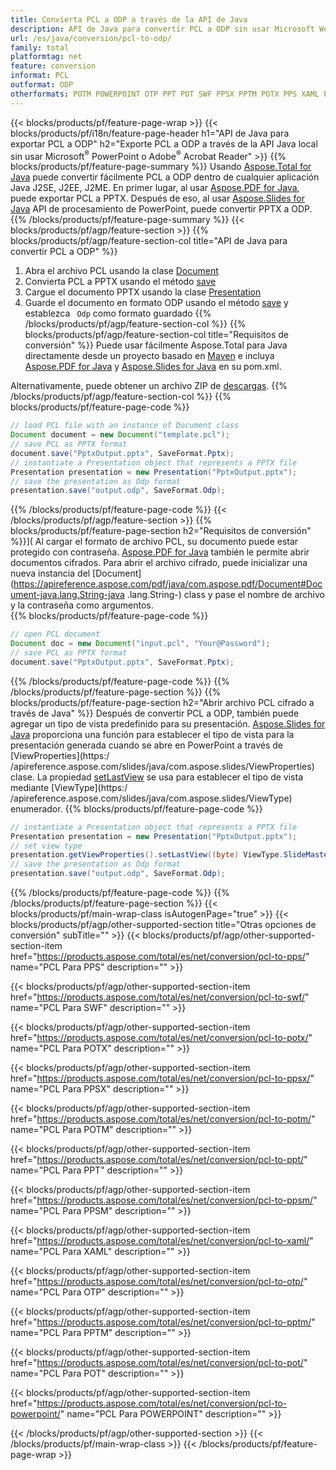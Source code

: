 ```yaml
---
title: Convierta PCL a ODP a través de la API de Java
description: API de Java para convertir PCL a ODP sin usar Microsoft Word
url: /es/java/conversion/pcl-to-odp/
family: total
platformtag: net
feature: conversion
informat: PCL
outformat: ODP
otherformats: POTM POWERPOINT OTP PPT POT SWF PPSX PPTM POTX PPS XAML PPSM
---
```

{{< blocks/products/pf/feature-page-wrap >}}
{{< blocks/products/pf/i18n/feature-page-header h1="API de Java para exportar PCL a ODP" h2="Exporte PCL a ODP a través de la API Java local sin usar Microsoft<sup>&reg;</sup> PowerPoint o Adobe<sup>&reg;</sup> Acrobat Reader" >}}
{{% blocks/products/pf/feature-page-summary %}}
Usando [Aspose.Total for Java](https://products.aspose.com/total/java/) puede convertir fácilmente PCL a ODP dentro de cualquier aplicación Java J2SE, J2EE, J2ME. En primer lugar, al usar [Aspose.PDF for Java](https://products.aspose.com/pdf/java/), puede exportar PCL a PPTX. Después de eso, al usar [Aspose.Slides for Java](https://products.aspose.com/slides/java/) API de procesamiento de PowerPoint, puede convertir PPTX a ODP.
{{% /blocks/products/pf/feature-page-summary  %}}
{{< blocks/products/pf/agp/feature-section >}}
{{% blocks/products/pf/agp/feature-section-col title="API de Java para convertir PCL a ODP" %}}
1. Abra el archivo PCL usando la clase [Document](https://apireference.aspose.com/pdf/java/com.aspose.pdf/Document)
2. Convierta PCL a PPTX usando el método [save](https://apireference.aspose.com/pdf/java/com.aspose.pdf/Document#save-java.lang.String-int-)
3. Cargue el documento PPTX usando la clase [Presentation](https://apireference.aspose.com/slides/java/com.aspose.slides/Presentation)
4. Guarde el documento en formato ODP usando el método [save](https://apireference.aspose.com/slides/java/com.aspose.slides/Presentation#save-java.lang.String-int-) y establezca ` Odp` como formato guardado
{{% /blocks/products/pf/agp/feature-section-col %}}
{{% blocks/products/pf/agp/feature-section-col title="Requisitos de conversión" %}}
Puede usar fácilmente Aspose.Total para Java directamente desde un proyecto basado en [Maven](https://repository.aspose.com/webapp/#/artifacts/browse/tree/General/repo/com/aspose/aspose-total) e incluya [Aspose.PDF for Java](https://docs.aspose.com/pdf/java/installation/) y [Aspose.Slides for Java](https://docs.aspose.com/slides/java/installation/) en su pom.xml.

Alternativamente, puede obtener un archivo ZIP de [descargas](https://downloads.aspose.com/total/java).
{{% /blocks/products/pf/agp/feature-section-col %}}
{{% blocks/products/pf/feature-page-code %}}

```java
// load PCL file with an instance of Document class
Document document = new Document("template.pcl");
// save PCL as PPTX format 
document.save("PptxOutput.pptx", SaveFormat.Pptx); 
// instantiate a Presentation object that represents a PPTX file
Presentation presentation = new Presentation("PptxOutput.pptx");
// save the presentation as Odp format
presentation.save("output.odp", SaveFormat.Odp);   
```

{{% /blocks/products/pf/feature-page-code %}}
{{< /blocks/products/pf/agp/feature-section >}}
{{% blocks/products/pf/feature-page-section  h2="Requisitos de conversión" %}}](
Al cargar el formato de archivo PCL, su documento puede estar protegido con contraseña. [Aspose.PDF for Java](https://products.aspose.com/pdf/java/) también le permite abrir documentos cifrados. Para abrir el archivo cifrado, puede inicializar una nueva instancia del [Document](https://apireference.aspose.com/pdf/java/com.aspose.pdf/Document#Document-java.lang.String-java .lang.String-) class y pase el nombre de archivo y la contraseña como argumentos.  
{{% blocks/products/pf/feature-page-code %}}

```java
// open PCL document
Document doc = new Document("input.pcl", "Your@Password");
// save PCL as PPTX format 
document.save("PptxOutput.pptx", SaveFormat.Pptx); 

```

{{% /blocks/products/pf/feature-page-code  %}}
{{% /blocks/products/pf/feature-page-section %}}
{{% blocks/products/pf/feature-page-section  h2="Abrir archivo PCL cifrado a través de Java" %}}
Después de convertir PCL a ODP, también puede agregar un tipo de vista predefinido para su presentación. [Aspose.Slides for Java](https://products.aspose.com/slides/java/) proporciona una función para establecer el tipo de vista para la presentación generada cuando se abre en PowerPoint a través de [ViewProperties](https:/ /apireference.aspose.com/slides/java/com.aspose.slides/ViewProperties) clase. La propiedad [setLastView](https://apireference.aspose.com/slides/java/com.aspose.slides/ViewProperties#setLastView-int-) se usa para establecer el tipo de vista mediante [ViewType](https:/ /apireference.aspose.com/slides/java/com.aspose.slides/ViewType) enumerador. 
{{% blocks/products/pf/feature-page-code %}}

```java
// instantiate a Presentation object that represents a PPTX file
Presentation presentation = new Presentation("PptxOutput.pptx");
// set view type
presentation.getViewProperties().setLastView((byte) ViewType.SlideMasterView);
// save the presentation as Odp format
presentation.save("output.odp", SaveFormat.Odp);    
```

{{% /blocks/products/pf/feature-page-code  %}}
{{% /blocks/products/pf/feature-page-section %}}
{{< blocks/products/pf/main-wrap-class isAutogenPage="true" >}}
{{< blocks/products/pf/agp/other-supported-section title="Otras opciones de conversión" subTitle="" >}}
{{< blocks/products/pf/agp/other-supported-section-item href="https://products.aspose.com/total/es/net/conversion/pcl-to-pps/" name="PCL Para PPS" description="" >}}

{{< blocks/products/pf/agp/other-supported-section-item href="https://products.aspose.com/total/es/net/conversion/pcl-to-swf/" name="PCL Para SWF" description="" >}}

{{< blocks/products/pf/agp/other-supported-section-item href="https://products.aspose.com/total/es/net/conversion/pcl-to-potx/" name="PCL Para POTX" description="" >}}

{{< blocks/products/pf/agp/other-supported-section-item href="https://products.aspose.com/total/es/net/conversion/pcl-to-ppsx/" name="PCL Para PPSX" description="" >}}

{{< blocks/products/pf/agp/other-supported-section-item href="https://products.aspose.com/total/es/net/conversion/pcl-to-potm/" name="PCL Para POTM" description="" >}}

{{< blocks/products/pf/agp/other-supported-section-item href="https://products.aspose.com/total/es/net/conversion/pcl-to-ppt/" name="PCL Para PPT" description="" >}}

{{< blocks/products/pf/agp/other-supported-section-item href="https://products.aspose.com/total/es/net/conversion/pcl-to-ppsm/" name="PCL Para PPSM" description="" >}}

{{< blocks/products/pf/agp/other-supported-section-item href="https://products.aspose.com/total/es/net/conversion/pcl-to-xaml/" name="PCL Para XAML" description="" >}}

{{< blocks/products/pf/agp/other-supported-section-item href="https://products.aspose.com/total/es/net/conversion/pcl-to-otp/" name="PCL Para OTP" description="" >}}

{{< blocks/products/pf/agp/other-supported-section-item href="https://products.aspose.com/total/es/net/conversion/pcl-to-pptm/" name="PCL Para PPTM" description="" >}}

{{< blocks/products/pf/agp/other-supported-section-item href="https://products.aspose.com/total/es/net/conversion/pcl-to-pot/" name="PCL Para POT" description="" >}}

{{< blocks/products/pf/agp/other-supported-section-item href="https://products.aspose.com/total/es/net/conversion/pcl-to-powerpoint/" name="PCL Para POWERPOINT" description="" >}}


{{< /blocks/products/pf/agp/other-supported-section >}}
{{< /blocks/products/pf/main-wrap-class >}}
{{< /blocks/products/pf/feature-page-wrap >}}